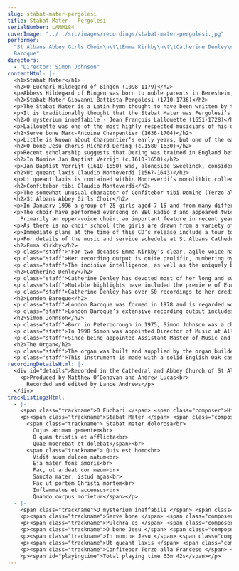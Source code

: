 ```yaml
---
slug: stabat-mater-pergolesi
title: Stabat Mater - Pergolesi
serialNumber: LAMM184
coverImage: "../../src/images/recordings/stabat-mater-pergolesi.jpg"
performer:
  "St Albans Abbey Girls Choir\n\t\tEmma Kirkby\n\t\tCatherine Denley\n\t\tLondon
  Baroque"
directors:
  - "Director: Simon Johnson"
contentHtml: |-
  <h1>Stabat Mater</h1>
  <h2>O Euchari Hildegard of Bingen (1098-1179)</h2>
  <p>Abbess Hildegard of Bingen was born to noble parents in Beresheim, near Alzey, Rheinhessen. At the age of eight she was put into the care of Jutta of Spanheim, who she eventually succeeded as Abbess of a small community of nuns attached to the Benedictine monastery of Disibodenberg, near Bingen (about 25 miles west of Mainz). In 1141 she saw tongues of flame descend from the heavens and settle upon her, inspiring her to devote her life to intense creativity – as visionary, naturalist, playwright, poetess and composer. Her Symphonie armonie celestium revelationum (‘the symphony of the harmony of celestial revelations’) contains some of the finest songs ever written in the middle ages. O Euchari was almost certainly written for the clergy at Trier; St Eucharius was a third century missionary who became Bishop of the city.</p>
  <h2>Stabat Mater Giovanni Battista Pergolesi (1710-1736)</h2>
  <p>The Stabat Mater is a Latin hymn thought to have been written by the Franciscan friar Jacapone da Todi in about 1300. In keeping with medieval practice and unlike the classical verse of Virgil and Ovid which relies on metre, the poem is written in a simple rhyming scheme (AAB), inviting the composer to set each line with a different "affect". At the time at least three other similar texts were in general use: Stabat mater speciosa (a Christmas hymn), Stabat juxta Christi crucem (for Holy Week) and Stabat virgo mater Christi. These were removed from the Liturgy by the Council of Trent (1543-1563) and revived by Pope Benedict in 1727 for use on the Feast of the Seven Dolours (September 15th), although Domenico Scarlatti’s ten-part setting (c.1715) predates this ruling. Further settings by Alessandro Scarlatti and Pergolesi soon followed, using soprano and alto soloists with an accompaniment of two violins, viola and basso continuo. Later eighteenth century settings were more extravagant, and the tradition continued, via Haydn and Mozart, to Verdi in his Quattro pezzi sacri and to our own day – with settings by Szymanowski, Berkeley, Poulenc and Penderecki. The poem itself is essentially meditative. Rather than sympathise with the saviour himself, the listener is invited to share the sorrows and tears of the grieving mother, thus drawing on the human aspect of the crucifixion story.</p>
  <p>It is traditionally thought that the Stabat Mater was Pergolesi’s last work, being completed a few days before his death at the young age of 26. New research has shed some doubt on this claim, and it seems more likely that the piece was composed over a longer period of time; but there is every reason to hold on to the romantic notion that this is nevertheless a most personal work, since it definitely broke new ground in the field of sacred music by essentially being based upon a very personal experience of religion. It is now thought that the man who commissioned the work was Marzio IV Carafa, Duke of Maddoloni, (in whose service Pergolesi spent the last two years of his life), perhaps acting as an intermediary between the composer and the Most Noble Order of the Knights of Our Lady of the Sorrows in Naples. Tradition certainly has it that the work was performed there every Friday in March at the Franciscan church of San Luigi di Palazzo (the church connected to the Royal Palace, where the knights worshipped). Pergolesi’s Stabat Mater soon attracted widespread acclaim, being performed all over Europe, and in many different editions.</p>
  <h2>O mysterium inneffabile - Jean François Lallouette (1651-1728)</h2>
  <p>Lallouette was one of the most highly respected musicians of his day. A pupil of Lully, the early part of his career was spent working for his master at the Opera in Paris. A falling out between the two over Lully’s opera Isis led to Lallouette’s dismissal and subsequently he spent the next phase of his career doing various jobs in Paris and in Italy, picking up various musical influences that informed his later music along the way. In 1697 he became Choirmaster at Rouen Cathedral, before taking up a similar position at Notre Dame de Paris in 1700. Claiming fatigue, he was released in 1716 but was reinstated in 1718 after asserting that his music was not being well-performed! O mysterium ineffabile is a very beautiful motet that owes much to the music of Lalande.</p>
  <h2>Serve bone Marc-Antoine Charpentier (1636-1704)</h2>
  <p>Little is known about Charpentier’s early years, but one of the earliest references is a key one: we know that he spent three years in Rome, thoroughly immersing himself in mid seventeenth-century Italian music. All of the musical posts that he occupied upon his return to Paris required him to write sacred music: for private chapels (Mademoiselle de Guise &amp; the Dauphin), churches (St Louis &amp; the Sainte Chapelle) and various convents. Charpentier’s motets, more than 200 in total, are incredibly diverse in style and media. It seems likely that these two pieces are amongst several motets that Charpentier composed to be sung by the nuns of the Port-Royal de Paris. The text of Serve bone is from Matthew 25.21.</p>
  <h2>O bone Jesu chorus Richard Dering (c.1580-1630)</h2>
  <p>Recent scholarship suggests that Dering was trained in England before converting to Catholicism later. There is certainly evidence of his having spent some time in Rome and Venice as a young man. Like many English Catholics of his time he opted to live abroad, working as organist of the convent of English nuns in Brussels. In 1625 he was appointed organist to Queen Henrietta Maria soon after her marriage to Charles I, becoming ‘musician for the lutes and voices’ to the king in the same year. O bone Jesu comes from the Cantica Sacra, an especially popular collection in England after 1625. Apparently these motets were amongst Cromwell’s favourite music.</p>
  <h2>In Nomine Jan Baptist Verrijt (c.1610-1650)</h2>
  <p>Jan Baptist Verrijt (1610-1650) was, alongside Sweelinck, considered to be one of the foremost Dutch musicians of the age. He began his career as Organist of St Pieterskerk at Oirschot, near Eindhoven. In 1636 he was appointed organist of St Pieterskerk, Louvain, and at the same time became one of the city musicians; when his salary was raised the magistrates described him as an ‘organist very capable in the art’. In 1640 he became city carillonneur and organist of St Janskerk, Hertogenbosch, for which he converted to Protestantism. From March 1644 until his death he was Organist of St Laurenskerk, Rotterdam, and it was in this last phase of his life that he produced his Flammae divinae, op 5 (1649) which comprises 2 concerted masses and 18 motets, of which In nomine is no.18. The work is dedicated to Dr Guiliemo Bom, probably a citizen of Rotterdam. The text is taken from Phillipians 2.10-11.</p>
  <h2>Ut queant laxis Claudio Monteverdi (1567-1643)</h2>
  <p>Ut queant laxis is contained within Monteverdi’s monolithic collection Selva morale e spirituale of 1641, one of the main fruits of Monteverdi’s thirty years as maestro di cappella at St Mark’s, Venice. It is headed ‘Himnus Sancti Joannis sopra lo stesso metro’ (Hymn of St John in the same metre), being musically the same as the preceding item in the collection, Iste confessor; it is likely that other hymns of the same metre may also have been sung to this music. Ut queant laxis is the office hymn for the feast of the Nativity of St John the Baptist. It is significant in musical history because the opening syllables of each half line give ut, re, mi, fa, sol and la, and this corresponded to the notes on which the syllable was sung in the plainsong version.</p>
  <h2>Confitebor tibi Claudio Monteverdi</h2>
  <p>The somewhat unusual character of Confitebor tibi Domine (Terzo alla Francese) can be attributed to the way in which it reworks two madrigals in the French style from Monteverdi’s Eighth book of 1638. Although scored for soprano solo, choir and continuo, Monteverdi explains in a note that it can be performed with ‘four violin family instruments, leaving the solo part to a solo voice’; for this performance we have divided up the vocal line so that there are additional dialogue effects. At the ‘Gloria Patri’ there is a most remarkable burst of virtuosity from the soprano. The text is from Psalm 111.</p>
  <h2>St Albans Abbey Girls Choir</h2>
  <p>In January 1996 a group of 25 girls aged 7-15 and from many different backgrounds came together to form the St Albans Abbey Girls Choir. 2006 marks their tenth anniversary, and this recording is a celebration of all that has been achieved during that time. The raison d’être of the choir is the office of evensong on Wednesdays and Fridays – these had formerly been plain days with no music. In reality the choir has developed an ever more dynamic role both within and outside the Cathedral, taking on more service work in the busy seasons and having become increasingly in demand to give concerts both at home and abroad.</p>
  <p>The choir have performed evensong on BBC Radio 3 and appeared twice on BBC Songs of Praise. They have already made two highly acclaimed CD recordings – Awake my Soul and Lo the full, final sacrifice – both on the Lammas label. In the last few years they have undertaken a complete performance of Bach’s Christmas Oratorio, sung to HM The Queen and HRH The Duke of Edinburgh and toured the USA. This recording came about following a concert in May 2004 featuring the same performers and much of the same repertoire that attracted a sell-out audience and rave reviews. A hugely popular annual feature of the Cathedral’s Christmas festivities is the choir’s performance of Britten’s Ceremony of Carols on Christmas Eve, and on Boxing Day, 2004 they broadcast several movements of the work on BBC Radio 4.<br>
    Primarily an upper-voice choir, an important feature in recent years has been the performance of contemporary works for the genre, and several composers have written music especially for the group; some very successful collaborations have resulted in highly original material being created particularly with girls’ voices in mind. In addition, the choir regularly performs repertoire written specifically for female voices, particularly early music that has recently been rediscovered.</p>
  <p>As there is no choir school (the girls are drawn from a variety of different schools in the area) the choir’s busy schedule is made possible by the support of the girls’ parents, and a tremendous amount of hard work and concentration on the part of the girls (aged 7-14) themselves. During the past ten years this has seen a real sense of community grow both within and around the choir and this has become one of its most prized assets.</p>
  <p>Immediate plans at the time of this CD’s release include a tour to the Netherlands and the performance of a newly commissioned anthem as part of the choir’s tenth anniversary celebrations.</p>
  <p>For details of the music and service schedule at St Albans Cathedral, please visit the <a href="http://www.stalbanscathedral.org.uk/">website</a>.</p>
  <h2>Emma Kirkby</h2>
  <p class="staff">"For two decades Emma Kirkby’s clear, agile voice has epitomised the pure sound of early music" (Toronto Globe and Mail). As a soloist she performs throughout the world, appearing with an ever-widening circle of orchestras and chamber ensembles, including the Academy of Ancient Music, London Baroque, the Age of Enlightenment and Tafelmusik. In addition to her solo work she sings frequently in her duo partnership with lutenist Anthony Rooley as well as performing and recording vocal chamber music with the Consort of Musicke.</p>
  <p class="staff">Her recording output is quite prolific, numbering by now well over 100 records. Recent recordings include a disc of Handel’s Latin Motets and one of Scarlatti’s Christmas music with London Baroque.</p>
  <p class="staff">The incisive intelligence, as well as the uniquely beautiful voice and brilliant musicianship which she brings to her performances, makes hearing Emma Kirkby an experience not to be missed.</p>
  <h2>Catherine Denley</h2>
  <p class="staff">Catherine Denley has devoted most of her long and successful career to the oratorio repertoire. She studied at Trinity College of Music, and after a brief time with the BBC Singers embarked on a solo career which has taken her all over the world. She has worked with all the major British orchestras.</p>
  <p class="staff">Notable highlights have included the premiere of Europera by John Cage in London, Paris and Berlin; Britten’s Spring Symphony with Kent Nagano; Handel’s Messiah with the Boston Symphony Orchestra at the Tanglewood Festival; Beethoven’s 9th Symphony with Sir John Eliot Gardiner in Japan. More recently she has sung Schumann’s Scenes from Faust with him in New York and the Proms.</p>
  <p class="staff">Catherine Denley has over 50 recordings to her credit – a wide-ranging repertoire from Monteverdi to Bruckner, Copland, Messiaen and contemporary composers.</p>
  <h2>London Baroque</h2>
  <p class="staff">London Baroque was formed in 1978 and is regarded worldwide as one of the foremost exponents of baroque chamber music, enabling its members to devote their professional lives to the group. A regular 50 or so performances a year has given the group a cohesion and professionalism akin to that of a permanent string quartet. Their repertoire spans a period from the end of the 16th century up to Mozart and Haydn with works of virtually unknown composers next to familiar masterpieces of the baroque and early classical eras. The ensemble gives regular performances in concert halls and on television all over the world including, this season, a series of concerts across Europe with Emma Kirkby.</p>
  <p class="staff">London Baroque’s extensive recording output includes the complete trios of Corelli, Handel, Lawes, Purcell and CPE Bach and the complete string music of Pachelbel. Recent recordings include Christmas music and Handel motets with Emma Kirkby, and Bach’s trio sonatas. They are currently recording a series of trio sonata discs from England, France, Italy and Germany.</p>
  <h2>Simon Johnson</h2>
  <p class="staff">Born in Peterborough in 1975, Simon Johnson was a chorister and subsequently Head Chorister of Peterborough Cathedral Choir and then went on to hold organ scholarships at Rochester, Norwich and St Paul’s Cathedrals. He holds the organ diplomas of the Royal College of Organists, having won several major prizes in each.</p>
  <p class="staff">In 1998 Simon was appointed Director of Music at All Saints’ Church in Northampton, where his work involved running the choir of men and boys, and also the separate girls’ choir. During this time the choirs toured France, Italy and Germany and made two CD recordings.</p>
  <p class="staff">Since being appointed Assistant Master of Music and Director of the Abbey Girls Choir at St Albans Cathedral in 2001, he has accompanied the Cathedral Choir on trips to Haarlem and Angers, performed on BBC television and radio, and on two CD recordings. With the girls’ choir he has given premieres of many works, toured the USA, and made a CD recording – Lo the full final sacrifice – which has attracted widespread critical acclaim. Simon has a keen interest in the art of organ improvisation, and he recently improvised an entire concert of meditations for Holy Week which was recorded live and has now been released on Lammas Records (<a href="purple.htm">Purple</a>).</p>
  <h2>The Organ</h2>
  <p class="staff">The organ was built and supplied by the organ builder Vincent H M Woodstock of Redbourn, Hertfordshire. The Woodstock Cabinet Continuo Organ is an instrument for the most discerning musician. The organ is built to the very highest standards of English craftsmanship by a builder of over thirty years experience of building new mechanical action pipe organs.</p>
  <p class="staff">This instrument is made with a solid English Oak case with fretted oak pipe screens above the three fields of front pipes. The organ has three stops: a Stopped Diapason 8’, made in pine, a Flute 4’, in plain metal, - stopped pipes C1 – b24, open pipes c25 – g56, and a Principal 2’, in 70% tin. The first 21 pipes of this stop are those found in the three field prospect. The keyboard is transposable from A440 to A415. In this recording A415 was used tuned to Vallotti temperament. The natural keys are covered with Boxwood and the sharps made in Rosewood. The whole instrument is placed on castors for easy moving. Telescopic carrying handles are also at each end of the instrument. The organ comes complete with matching blower cabinet and stool.</p>
recordingDetailsHtml: |-
  <div id="details">Recorded in the Cathedral and Abbey Church of St Alban on 14th to 16th February and 11th May 2005 by kind permission of Andrew Lucas (Master of the Music) and the Dean and Chapter
    <p>Produced by Matthew O’Donovan and Andrew Lucas<br>
      Recorded and edited by Lance Andrews</p>
  </div>
trackListingsHtml:
  - |-
    <span class="trackname">O Euchari </span> <span class="composer">Hildegard of Bingen</span>
    <p><span class="trackname">Stabat Mater </span> <span class="composer">Giovanni Battista Pergolesi</span><br>
      <span class="trackname"> Stabat mater dolorosa<br>
        Cujus animam gementem<br>
        O quam tristis et afflicta<br>
        Quae moerebat et dolebat</span><br>
      <span class="trackname"> Quis est homo<br>
        Vidit suum dulcem natum<br>
        Eja mater fons amoris<br>
        Fac, ut ardeat cor meum<br>
        Sancta mater, istud agas<br>
        Fac ut portem Christi mortem<br>
        Inflammatus et accensus<br>
        Quando corpus morietur</span></p>
  - |-
    <span class="trackname">O mysterium ineffabile </span> <span class="composer">Jean François Lallouette</span>
    <p><span class="trackname">Serve bone </span> <span class="composer">Marc-Antoine Charpentier</span></p>
    <p><span class="trackname">Pulchra es </span> <span class="composer">Marc-Antoine Charpentier</span></p>
    <p><span class="trackname">O bone Jesu </span> <span class="composer">Richard Dering</span></p>
    <p><span class="trackname">In nomine Jesu </span> <span class="composer">Jan Baptist Verrijt</span></p>
    <p><span class="trackname">Ut queant laxis </span> <span class="composer">Claudio Monteverdi</span></p>
    <p><span class="trackname">Confitebor Terzo alla Francese </span> <span class="composer">Claudio Monteverdi</span></p>
    <p><span id="playingtime">Total playing time 63m 42s</span></p>
---
```

